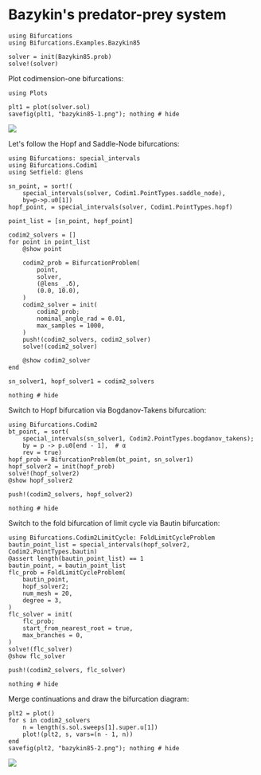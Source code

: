 # Bazykin's predator-prey system

```@example bazykin85
using Bifurcations
using Bifurcations.Examples.Bazykin85

solver = init(Bazykin85.prob)
solve!(solver)
```

Plot codimension-one bifurcations:

```@example bazykin85
using Plots

plt1 = plot(solver.sol)
savefig(plt1, "bazykin85-1.png"); nothing # hide
```

![](bazykin85-1.png)

Let's follow the Hopf and Saddle-Node bifurcations:

```@example bazykin85
using Bifurcations: special_intervals
using Bifurcations.Codim1
using Setfield: @lens

sn_point, = sort!(
    special_intervals(solver, Codim1.PointTypes.saddle_node),
    by=p->p.u0[1])
hopf_point, = special_intervals(solver, Codim1.PointTypes.hopf)

point_list = [sn_point, hopf_point]

codim2_solvers = []
for point in point_list
    @show point

    codim2_prob = BifurcationProblem(
        point,
        solver,
        (@lens _.δ),
        (0.0, 10.0),
    )
    codim2_solver = init(
        codim2_prob;
        nominal_angle_rad = 0.01,
        max_samples = 1000,
    )
    push!(codim2_solvers, codim2_solver)
    solve!(codim2_solver)

    @show codim2_solver
end

sn_solver1, hopf_solver1 = codim2_solvers

nothing # hide
```

Switch to Hopf bifurcation via Bogdanov-Takens bifurcation:

```@example bazykin85
using Bifurcations.Codim2
bt_point, = sort(
    special_intervals(sn_solver1, Codim2.PointTypes.bogdanov_takens);
    by = p -> p.u0[end - 1],  # α
    rev = true)
hopf_prob = BifurcationProblem(bt_point, sn_solver1)
hopf_solver2 = init(hopf_prob)
solve!(hopf_solver2)
@show hopf_solver2

push!(codim2_solvers, hopf_solver2)

nothing # hide
```

Switch to the fold bifurcation of limit cycle via Bautin bifurcation:

```@example bazykin85
using Bifurcations.Codim2LimitCycle: FoldLimitCycleProblem
bautin_point_list = special_intervals(hopf_solver2, Codim2.PointTypes.bautin)
@assert length(bautin_point_list) == 1
bautin_point, = bautin_point_list
flc_prob = FoldLimitCycleProblem(
    bautin_point,
    hopf_solver2;
    num_mesh = 20,
    degree = 3,
)
flc_solver = init(
    flc_prob;
    start_from_nearest_root = true,
    max_branches = 0,
)
solve!(flc_solver)
@show flc_solver

push!(codim2_solvers, flc_solver)

nothing # hide
```

Merge continuations and draw the bifurcation diagram:

```@example bazykin85
plt2 = plot()
for s in codim2_solvers
    n = length(s.sol.sweeps[1].super.u[1])
    plot!(plt2, s, vars=(n - 1, n))
end
savefig(plt2, "bazykin85-2.png"); nothing # hide
```

![](bazykin85-2.png)
